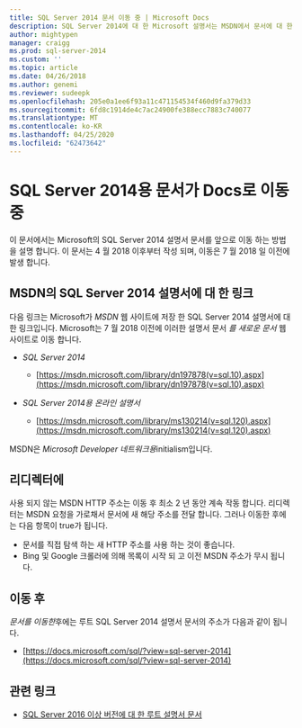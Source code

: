 ```yaml
---
title: SQL Server 2014 문서 이동 중 | Microsoft Docs
description: SQL Server 2014에 대 한 Microsoft 설명서는 MSDN에서 문서에 대 한 7 월 2018 일 이전에 진행 됩니다.
author: mightypen
manager: craigg
ms.prod: sql-server-2014
ms.custom: ''
ms.topic: article
ms.date: 04/26/2018
ms.author: genemi
ms.reviewer: sudeepk
ms.openlocfilehash: 205e0a1ee6f93a11c471154534f460d9fa379d33
ms.sourcegitcommit: 6fd8c1914de4c7ac24900fe388ecc7883c740077
ms.translationtype: MT
ms.contentlocale: ko-KR
ms.lasthandoff: 04/25/2020
ms.locfileid: "62473642"
---
```

# <a name="documentation-for-sql-server-2014-is-moving-to-docs"></a>SQL Server 2014용 문서가 Docs로 이동 중

이 문서에서는 Microsoft의 SQL Server 2014 설명서 문서를 앞으로 이동 하는 방법을 설명 합니다. 이 문서는 4 월 2018 이후부터 작성 되며, 이동은 7 월 2018 일 이전에 발생 합니다.

## <a name="links-to-sql-server-2014-documentation-on-msdn"></a>MSDN의 SQL Server 2014 설명서에 대 한 링크

다음 링크는 Microsoft가 *MSDN* 웹 사이트에 저장 한 SQL Server 2014 설명서에 대 한 링크입니다. Microsoft는 7 월 2018 이전에 이러한 설명서 문서 *를 새로운 문서* 웹 사이트로 이동 합니다.

- *SQL Server 2014*
    - [https://msdn.microsoft.com/library/dn197878(v=sql.10).aspx](https://msdn.microsoft.com/library/dn197878(v=sql.10).aspx)

- *SQL Server 2014용 온라인 설명서*
    - [https://msdn.microsoft.com/library/ms130214(v=sql.120).aspx](https://msdn.microsoft.com/library/ms130214(v=sql.120).aspx)

MSDN은 *Microsoft Developer 네트워크용*initialism입니다.


## <a name="redirectors"></a>리디렉터에

사용 되지 않는 MSDN HTTP 주소는 이동 후 최소 2 년 동안 계속 작동 합니다. 리디렉터는 MSDN 요청을 가로채서 문서에 새 해당 주소를 전달 합니다. 그러나 이동한 후에는 다음 항목이 true가 됩니다.

- 문서를 직접 탐색 하는 새 HTTP 주소를 사용 하는 것이 좋습니다.
- Bing 및 Google 크롤러에 의해 목록이 시작 되 고 이전 MSDN 주소가 무시 됩니다.


## <a name="after-the-move"></a>이동 후

*문서를 이동한*후에는 루트 SQL Server 2014 설명서 문서의 주소가 다음과 같이 됩니다.

- [https://docs.microsoft.com/sql/?view=sql-server-2014](https://docs.microsoft.com/sql/?view=sql-server-2014)


## <a name="related-links"></a>관련 링크

- [SQL Server 2016 이상 버전에 대 한 루트 설명서 문서](https://docs.microsoft.com/sql/?view=sql-server-2016)

